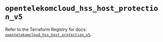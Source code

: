# `opentelekomcloud_hss_host_protection_v5`

Refer to the Terraform Registry for docs: [`opentelekomcloud_hss_host_protection_v5`](https://registry.terraform.io/providers/opentelekomcloud/opentelekomcloud/1.36.51/docs/resources/hss_host_protection_v5).
